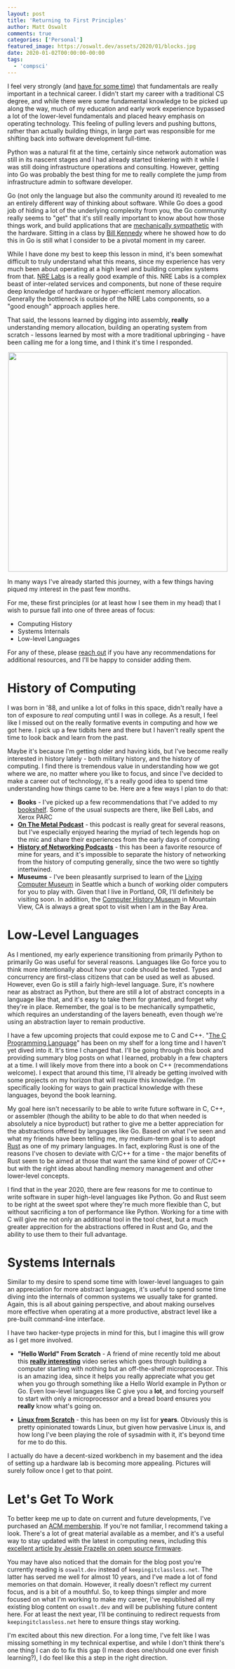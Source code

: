 ```yaml
---
layout: post
title: 'Returning to First Principles'
author: Matt Oswalt
comments: true
categories: ['Personal']
featured_image: https://oswalt.dev/assets/2020/01/blocks.jpg
date: 2020-01-02T00:00:00-00:00
tags:
  - 'compsci'
---
```


I feel very strongly (and [have for some time](https://oswalt.dev/2017/03/learn-programming-or-perish/)) that fundamentals are really important in a technical career. I didn't start my career with a traditional CS degree, and while there were some fundamental knowledge to be picked up along the way, much of my education and early work experience bypassed a lot of the lower-level fundamentals and placed heavy emphasis on operating technology. This feeling of pulling levers and pushing buttons, rather than actually building things, in large part was responsible for me shifting back into software development full-time.

Python was a natural fit at the time, certainly since network automation was still in its nascent stages and I had already started tinkering with it while I was still doing infrastructure operations and consulting. However, getting into Go was probably the best thing for me to really complete the jump from infrastructure admin to software developer.

Go (not only the language but also the community around it) revealed to me an entirely different way of thinking about software. While Go does a good job of hiding a lot of the underlying complexity from you, the Go community really seems to "get" that it's still really important to know about how those things work, and build applications that are [mechanically sympathetic](https://dzone.com/articles/mechanical-sympathy) with the hardware. Sitting in a class by [Bill Kennedy](https://changelog.com/gotime/6) where he showed how to do this in Go is still what I consider to be a pivotal moment in my career.

While I have done my best to keep this lesson in mind, it's been somewhat difficult to truly understand what this means, since my experience has very much been about operating at a high level and building complex systems from that. [NRE Labs](https://labs.networkreliability.engineering/) is a really good example of this. NRE Labs is a complex beast of inter-related services and components, but none of these require deep knowledge of hardware or hyper-efficient memory allocation. Generally the bottleneck is outside of the NRE Labs components, so a "good enough" approach applies here.

That said, the lessons learned by digging into assembly, **really** understanding memory allocation, building an operating system from scratch - lessons learned by most with a more traditional upbringing - have been calling me for a long time, and I think it's time I responded.

<div style="text-align:center;"><a href="/assets/2020/01/blocks.jpg"><img src="/assets/2020/01/blocks.jpg" width="500" ></a></div>

In many ways I've already started this journey, with a few things having piqued my interest in the past few months.

For me, these first principles (or at least how I see them in my head) that I wish to pursue fall into one of three areas of focus:

- Computing History
- Systems Internals
- Low-level Languages

For any of these, please [reach out](https://twitter.com/mierdin) if you have any recommendations for additional resources, and I'll be happy to consider adding them.

# History of Computing

I was born in '88, and unlike a lot of folks in this space, didn't really have a ton of exposure to *real* computing until I was in college. As a result, I feel like I missed out on the really formative events in computing and how we got here. I pick up a few tidbits here and there but I haven't really spent the time to look back and learn from the past.

Maybe it's because I'm getting older and having kids, but I've become really interested in history lately - both military history, and the history of computing. I find there is tremendous value in understanding how we got where we are, no matter where you like to focus, and since I've decided to make a career out of technology, it's a really good idea to spend time understanding how things came to be. Here are a few ways I plan to do that:

- **Books** - I've picked up a few recommendations that I've added to my [bookshelf](https://oswalt.dev/bookshelf/). Some of the usual suspects are there, like Bell Labs, and Xerox PARC
- [**On The Metal Podcast**](https://oxide.computer/blog/categories/on-the-metal/) - this podcast is really great for several reasons, but I've especially enjoyed hearing the myriad of tech legends hop on the mic and share their experiences from the early days of computing
- [**History of Networking Podcasts**](https://rule11.tech/history-of-networking/) - this has been a favorite resource of mine for years, and it's impossible to separate the history of networking from the history of computing generally, since the two were so tightly intertwined.
- **Museums** - I've been pleasantly surprised to learn of the [Living Computer Museum](https://livingcomputers.org/) in Seattle which a bunch of working older computers for you to play with. Given that I live in Portland, OR, I'll definitely be visiting soon. In addition, the [Computer History Museum](https://computerhistory.org/) in Mountain View, CA is always a great spot to visit when I am in the Bay Area.

# Low-Level Languages

As I mentioned, my early experience transitioning from primarily Python to primarily Go was useful for several reasons. Languages like Go force you to think more intentionally about how your code should be tested. Types and concurrency are first-class citizens that can be used as well as abused. However, even Go is still a fairly high-level language. Sure, it's nowhere near as abstract as Python, but there are still a lot of abstract concepts in a language like that, and it's easy to take them for granted, and forget why they're in place. Remember, the goal is to be mechanically sympathetic, which requires an understanding of the layers beneath, even though we're using an abstraction layer to remain productive.

I have a few upcoming projects that could expose me to C and C++. "[The C Programming Language](https://www.amazon.com/Programming-Language-2nd-Brian-Kernighan/dp/0131103628)" has been on my shelf for a long time and I haven't yet dived into it. It's time I changed that. I'll be going through this book and providing summary blog posts on what I learned, probably in a few chapters at a time. I will likely move from there into a book on C++ (recommendations welcome). I expect that around this time, I'll already be getting involved with some projects on my horizon that will require this knowledge. I'm specifically looking for ways to gain practical knowledge with these languages, beyond the book learning.

My goal here isn't necessarily to be able to write future software in C, C++, or assembler (though the ability to be able to do that when needed is absolutely a nice byproduct) but rather to give me a better appreciation for the abstractions offered by languages like Go. Based on what I've seen and what my friends have been telling me, my medium-term goal is to adopt [Rust](https://doc.rust-lang.org/book/) as one of my primary languages. In fact, exploring Rust is one of the reasons I've chosen to deviate with C/C++ for a time - the major benefits of Rust seem to be aimed at those that want the same kind of power of C/C++ but with the right ideas about handling memory management and other lower-level concepts.

I find that in the year 2020, there are few reasons for me to continue to write software in super high-level languages like Python. Go and Rust seem to be right at the sweet spot where they're much more flexible than C, but without sacrificing a ton of performance like Python. Working for a time with C will give me not only an additional tool in the tool chest, but a much greater apprecition for the abstractions offered in Rust and Go, and the ability to use them to their full advantage.

# Systems Internals

Similar to my desire to spend some time with lower-level languages to gain an appreciation for more abstract languages, it's useful to spend some time diving into the internals of common systems we usually take for granted. Again, this is all about gaining perspective, and about making ourselves more effective when operating at a more productive, abstract level like a pre-built command-line interface.

I have two hacker-type projects in mind for this, but I imagine this will grow as I get more involved.

- **"Hello World" From Scratch** - A friend of mine recently told me about this [**really interesting**](https://www.youtube.com/watch?v=LnzuMJLZRdU) video series which goes through building a computer starting with nothing but an off-the-shelf microprocessor. This is an amazing idea, since it helps you really appreciate what you get when you go through something like a Hello World example in Python or Go. Even low-level languages like C give you a **lot**, and forcing yourself to start with only a microprocessor and a bread board ensures you **really** know what's going on.

- [**Linux from Scratch**](http://www.linuxfromscratch.org/lfs/) - this has been on my list for **years**. Obviously this is pretty opinionated towards Linux, but given how pervasive Linux is, and how long I've been playing the role of sysadmin with it, it's beyond time for me to do this. 

I actually do have a decent-sized workbench in my basement and the idea of setting up a hardware lab is becoming more appealing. Pictures will surely follow once I get to that point.

# Let's Get To Work

To better keep me up to date on current and future developments, I've purchased an [ACM membership](https://www.acm.org/). If you're not familiar, I recommend taking a look. There's a lot of great material available as a member, and it's a useful way to stay updated with the latest in computing news, including this [excellent article by Jessie Frazelle on open source firmware](https://queue.acm.org/detail.cfm?id=3349301).

You may have also noticed that the domain for the blog post you're currently reading is `oswalt.dev` instead of `keepingitclassless.net`. The latter has served me well for almost 10 years, and I've made a lot of fond memories on that domain. However, it really doesn't reflect my current focus, and is a bit of a mouthful. So, to keep things simpler and more focused on what I'm working to make my career, I've republished all my existing blog content on `oswalt.dev` and will be publishing future content here. For at least the next year, I'll be continuing to redirect requests from `keepingitclassless.net` here to ensure things stay working.

I'm excited about this new direction. For a long time, I've felt like I was missing something in my technical expertise, and while I don't think there's one thing I can do to fix this gap (I mean does one/should one ever finish learning?), I do feel like this a step in the right direction.
